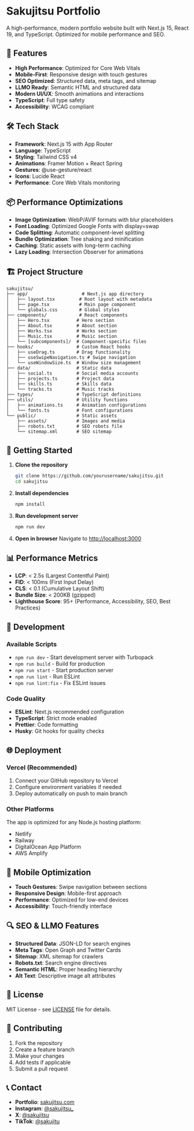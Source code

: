 # Sakujitsu Portfolio

A high-performance, modern portfolio website built with Next.js 15, React 19, and TypeScript. Optimized for mobile performance and SEO.

## 🚀 Features

- **High Performance**: Optimized for Core Web Vitals
- **Mobile-First**: Responsive design with touch gestures
- **SEO Optimized**: Structured data, meta tags, and sitemap
- **LLMO Ready**: Semantic HTML and structured data
- **Modern UI/UX**: Smooth animations and interactions
- **TypeScript**: Full type safety
- **Accessibility**: WCAG compliant

## 🛠 Tech Stack

- **Framework**: Next.js 15 with App Router
- **Language**: TypeScript
- **Styling**: Tailwind CSS v4
- **Animations**: Framer Motion + React Spring
- **Gestures**: @use-gesture/react
- **Icons**: Lucide React
- **Performance**: Core Web Vitals monitoring

## 📦 Performance Optimizations

- **Image Optimization**: WebP/AVIF formats with blur placeholders
- **Font Loading**: Optimized Google Fonts with display=swap
- **Code Splitting**: Automatic component-level splitting
- **Bundle Optimization**: Tree shaking and minification
- **Caching**: Static assets with long-term caching
- **Lazy Loading**: Intersection Observer for animations

## 🏗 Project Structure

```
sakujitsu/
├── app/                    # Next.js app directory
│   ├── layout.tsx         # Root layout with metadata
│   ├── page.tsx           # Main page component
│   └── globals.css        # Global styles
├── components/            # React components
│   ├── Hero.tsx          # Hero section
│   ├── About.tsx         # About section
│   ├── Works.tsx         # Works section
│   ├── Music.tsx         # Music section
│   └── [subcomponents]/  # Component-specific files
├── hooks/                # Custom React hooks
│   ├── useDrag.ts        # Drag functionality
│   ├── useSwipeNavigation.ts # Swipe navigation
│   └── useWindowSize.ts  # Window size management
├── data/                 # Static data
│   ├── social.ts         # Social media accounts
│   ├── projects.ts       # Project data
│   ├── skills.ts         # Skills data
│   └── tracks.ts         # Music tracks
├── types/                # TypeScript definitions
├── utils/                # Utility functions
│   ├── animations.ts     # Animation configurations
│   └── fonts.ts          # Font configurations
└── public/               # Static assets
    ├── assets/           # Images and media
    ├── robots.txt        # SEO robots file
    └── sitemap.xml       # SEO sitemap
```

## 🚀 Getting Started

1. **Clone the repository**

   ```bash
   git clone https://github.com/yourusername/sakujitsu.git
   cd sakujitsu
   ```

2. **Install dependencies**

   ```bash
   npm install
   ```

3. **Run development server**

   ```bash
   npm run dev
   ```

4. **Open in browser**
   Navigate to [http://localhost:3000](http://localhost:3000)

## 📊 Performance Metrics

- **LCP**: < 2.5s (Largest Contentful Paint)
- **FID**: < 100ms (First Input Delay)
- **CLS**: < 0.1 (Cumulative Layout Shift)
- **Bundle Size**: < 200KB (gzipped)
- **Lighthouse Score**: 95+ (Performance, Accessibility, SEO, Best Practices)

## 🔧 Development

### Available Scripts

- `npm run dev` - Start development server with Turbopack
- `npm run build` - Build for production
- `npm run start` - Start production server
- `npm run lint` - Run ESLint
- `npm run lint:fix` - Fix ESLint issues

### Code Quality

- **ESLint**: Next.js recommended configuration
- **TypeScript**: Strict mode enabled
- **Prettier**: Code formatting
- **Husky**: Git hooks for quality checks

## 🌐 Deployment

### Vercel (Recommended)

1. Connect your GitHub repository to Vercel
2. Configure environment variables if needed
3. Deploy automatically on push to main branch

### Other Platforms

The app is optimized for any Node.js hosting platform:

- Netlify
- Railway
- DigitalOcean App Platform
- AWS Amplify

## 📱 Mobile Optimization

- **Touch Gestures**: Swipe navigation between sections
- **Responsive Design**: Mobile-first approach
- **Performance**: Optimized for low-end devices
- **Accessibility**: Touch-friendly interface

## 🔍 SEO & LLMO Features

- **Structured Data**: JSON-LD for search engines
- **Meta Tags**: Open Graph and Twitter Cards
- **Sitemap**: XML sitemap for crawlers
- **Robots.txt**: Search engine directives
- **Semantic HTML**: Proper heading hierarchy
- **Alt Text**: Descriptive image alt attributes

## 📄 License

MIT License - see [LICENSE](LICENSE) file for details.

## 🤝 Contributing

1. Fork the repository
2. Create a feature branch
3. Make your changes
4. Add tests if applicable
5. Submit a pull request

## 📞 Contact

- **Portfolio**: [sakujitsu.com](https://sakujitsu.com)
- **Instagram**: [@sakujitsu\_](https://instagram.com/sakujitsu_)
- **X**: [@saku*jitsu*](https://x.com/saku_jitsu_)
- **TikTok**: [@sakujitu](https://tiktok.com/@sakujitu)
